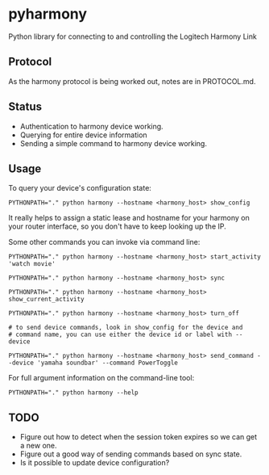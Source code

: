 pyharmony
=========

Python library for connecting to and controlling the Logitech Harmony Link

Protocol
--------

As the harmony protocol is being worked out, notes are in PROTOCOL.md.

Status
------

* Authentication to harmony device working.
* Querying for entire device information
* Sending a simple command to harmony device working.

Usage
-----

To query your device's configuration state:

    PYTHONPATH="." python harmony --hostname <harmony_host> show_config

It really helps to assign a static lease and hostname for your harmony
on your router interface, so you don't have to keep looking up the IP.

Some other commands you can invoke via command line:

    PYTHONPATH="." python harmony --hostname <harmony_host> start_activity 'watch movie'

    PYTHONPATH="." python harmony --hostname <harmony_host> sync

    PYTHONPATH="." python harmony --hostname <harmony_host> show_current_activity

    PYTHONPATH="." python harmony --hostname <harmony_host> turn_off

    # to send device commands, look in show_config for the device and
    # command name, you can use either the device id or label with --device

    PYTHONPATH="." python harmony --hostname <harmony_host> send_command --device 'yamaha soundbar' --command PowerToggle

For full argument information on the command-line tool:

    PYTHONPATH="." python harmony --help

TODO
----

* Figure out how to detect when the session token expires so we can get a new
  one.
* Figure out a good way of sending commands based on sync state.
* Is it possible to update device configuration?
